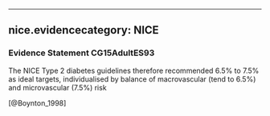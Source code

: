 
---
nice.evidencecategory: NICE
---

### Evidence Statement CG15AdultES93
The NICE Type 2 diabetes guidelines therefore recommended 6.5% to 7.5% as ideal targets, individualised by balance of macrovascular (tend to 6.5%) and microvascular (7.5%) risk

[@Boynton_1998]

